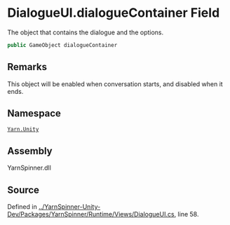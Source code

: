 <!-- This file was generated by a tool. Do not edit this file by hand. -->

# DialogueUI.dialogueContainer Field

The object that contains the dialogue and the options.


```csharp
public GameObject dialogueContainer
```
## Remarks

This object will be enabled when conversation starts, and
disabled when it ends.




## Namespace
[`Yarn.Unity`](/api/csharp/yarn.unity/README.md)

## Assembly
YarnSpinner.dll

## Source
Defined in [../YarnSpinner-Unity-Dev/Packages/YarnSpinner/Runtime/Views/DialogueUI.cs](https://github.com/YarnSpinnerTool/YarnSpinner-Unity//blob/develop/Runtime/Views/DialogueUI.cs#L58), line 58.
